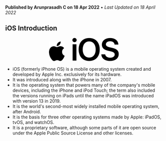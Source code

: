 **Published by Arunprasadh C on 18 Apr 2022** • *Last Updated on 18 April 2022*

## iOS Introduction
<p align="center">
  <img src="./assets/images/apple_Logo.png" height="10%" width="10%">
  &nbsp;&nbsp;&nbsp;&nbsp;
  <img src="./assets/images/iOS_Logo.png">
</p>

- iOS (formerly iPhone OS) is a mobile operating system created and developed by Apple Inc. exclusively for its hardware.
- It was introduced along with the iPhone in 2007. 
- It is the operating system that powers many of the company's mobile devices, including the iPhone and iPod Touch; the term also included the versions running on iPads until the name iPadOS was introduced with version 13 in 2019. 
- It is the world's second-most widely installed mobile operating system, after Android. 
- It is the basis for three other operating systems made by Apple: iPadOS, tvOS, and watchOS. 
- It is a proprietary software, although some parts of it are open source under the Apple Public Source License and other licenses.
